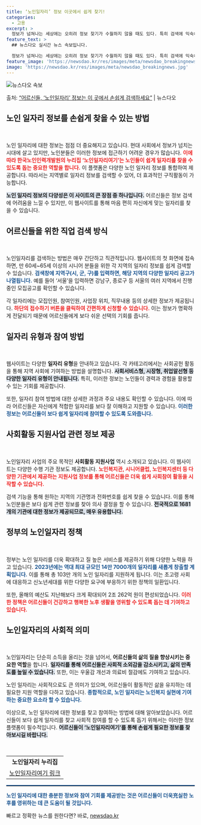 ```yaml
---
title: ‘노인일자리’ 정보 이곳에서 쉽게 찾기!
categories:
  - 고용
excerpt: >
  정보가 넘쳐나는 세상에는 오히려 정보 찾기가 수월하지 않을 때도 있다. 특히 검색에 익숙하지 않은 어르신들의…
feature_text: >
  ## 뉴스다오 실시간 뉴스 속보입니다.

  정보가 넘쳐나는 세상에는 오히려 정보 찾기가 수월하지 않을 때도 있다. 특히 검색에 익숙하지 않은 어르신들의…
feature_image: 'https://newsdao.kr/res/images/meta/newsdao_breakingnews.jpg'
image: 'https://newsdao.kr/res/images/meta/newsdao_breakingnews.jpg'
---
```


![뉴스다오 속보](https://newsdao.kr/res/images/meta/newsdao_breakingnews.jpg)

<p>출처: <a href="https://newsdao.kr/3079" rel="dofollow">“어르신들, ‘노인일자리’ 정보는 이 곳에서 손쉽게 검색하세요”</a> | 뉴스다오</p>

<h2 data-ke-size="size26">노인 일자리 정보를 손쉽게 찾을 수 있는 방법</h2>

<p data-ke-size="size16">&nbsp;</p>

노인 일자리에 대한 정보는 점점 더 중요해지고 있습니다. 현대 사회에서 정보가 넘치는 시대에 살고 있지만, 노인분들은 이러한 정보에 접근하기 어려운 경우가 많습니다. <b><span style="color: #ee2323;">이에 따라 한국노인인력개발원의 누리집 ‘노인일자리여기’는 노인들이 쉽게 일자리를 찾을 수 있도록 돕는 중요한 역할을 합니다.</span></b> 이 플랫폼은 다양한 노인 일자리 정보를 통합하여 제공합니다. 따라서는 지역별로 일자리 정보를 검색할 수 있어, 더 효과적인 구직활동이 가능합니다.

<b><span style="background-color: #21538527;">노인 일자리 정보의 다양성은 이 사이트의 큰 장점 중 하나입니다.</span></b> 어르신들은 정보 검색에 어려움을 느낄 수 있지만, 이 웹사이트를 통해 마음 편히 자신에게 맞는 일자리를 찾을 수 있습니다.

<h2 data-ke-size="size26">어르신들을 위한 직업 검색 방식</h2>

<p data-ke-size="size16">&nbsp;</p>

노인일자리를 검색하는 방법은 매우 간단하고 직관적입니다. 웹사이트의 첫 화면에 접속하면, 만 60세~65세 이상의 시니어 분들을 위한 각 지역의 일자리 정보를 쉽게 검색할 수 있습니다. <b><span style="color: #1a5490;">검색창에 지역구(시, 군, 구)를 입력하면, 해당 지역의 다양한 일자리 공고가 나열됩니다.</span></b> 예를 들어 ‘서울’을 입력하면 강남구, 종로구 등 서울의 여러 지역에서 진행 중인 모집공고를 확인할 수 있습니다.

각 일자리에는 모집인원, 참여인원, 사업장 위치, 직무내용 등의 상세한 정보가 제공됩니다. <b><span style="color: #ee2323;">하단의 접수하기 버튼을 클릭하여 간편하게 신청할 수 있습니다.</span></b> 이는 정보가 명확하게 전달되기 때문에 어르신들에게 보다 쉬운 선택의 기회를 줍니다. 

<h2 data-ke-size="size26">일자리 유형과 참여 방법</h2>

<p data-ke-size="size16">&nbsp;</p>

웹사이트는 다양한 <b>일자리 유형</b>을 안내하고 있습니다. 각 카테고리에서는 사회공헌 활동을 통해 지역 사회에 기여하는 방법을 설명합니다. <b><span style="background-color: #21538527;">사회서비스형, 시장형, 취업알선형 등 다양한 일자리 유형이 안내됩니다.</span></b> 특히, 이러한 정보는 노인들이 경력과 경험을 활용할 수 있는 기회를 제공합니다. 

또한, 일자리 참여 방법에 대한 상세한 과정과 주요 내용도 확인할 수 있습니다. 이에 따라 어르신들은 자신에게 적합한 일자리를 보다 잘 이해하고 지원할 수 있습니다. <b><span style="color: #1a5490;">이러한 정보는 어르신들이 보다 쉽게 일자리에 참여할 수 있도록 도와줍니다.</span></b> 

<h2 data-ke-size="size26">사회활동 지원사업 관련 정보 제공</h2>

<p data-ke-size="size16">&nbsp;</p>

노인일자리 사업의 주요 목적인 <b>사회활동 지원사업</b> 역시 소개되고 있습니다. 이 웹사이트는 다양한 수행 기관 정보도 제공합니다. <b><span style="color: #ee2323;">노인복지관, 시니어클럽, 노인복지센터 등 다양한 기관에서 제공하는 지원사업 정보를 통해 어르신들은 더욱 쉽게 사회참여 활동을 시작할 수 있습니다.</span></b>

검색 기능을 통해 원하는 지역의 기관명과 전화번호를 쉽게 찾을 수 있습니다. 이를 통해 노인분들은 보다 쉽게 관련 정보를 찾아 의사 결정을 할 수 있습니다. <b><span style="background-color: #21538527;">전국적으로 1681개의 기관에 대한 정보가 제공되므로, 매우 유용합니다.</span></b> 

<h2 data-ke-size="size26">정부의 노인일자리 정책</h2>

<p data-ke-size="size16">&nbsp;</p>

정부는 노인 일자리를 더욱 확대하고 질 높은 서비스를 제공하기 위해 다양한 노력을 하고 있습니다. <b><span style="color: #1a5490;">2023년에는 역대 최대 규모인 14만 7000개의 일자리를 새롭게 창출할 계획입니다.</span></b> 이를 통해 총 103만 개의 노인 일자리를 지원하게 됩니다. 이는 초고령 사회에 대응하고 신노년세대를 위한 다양한 요구에 부응하기 위한 정책의 일환입니다.

또한, 올해의 예산도 지난해보다 크게 확대되어 2조 262억 원이 편성되었습니다. <b><span style="color: #ee2323;">이러한 정책은 어르신들이 건강하고 행복한 노후 생활을 영위할 수 있도록 돕는 데 기여하고 있습니다.</span></b> 

<h2 data-ke-size="size26">노인일자리의 사회적 의미</h2>

<p data-ke-size="size16">&nbsp;</p>

노인일자리는 단순히 소득을 올리는 것을 넘어서, <b>어르신들의 삶의 질을 향상시키는 중요한 역할</b>을 합니다. <b><span style="background-color: #21538527;">일자리를 통해 어르신들은 사회적 소외감을 감소시키고, 삶의 만족도를 높일 수 있습니다.</span></b> 또한, 이는 우울감 개선과 의료비 절감에도 기여하고 있습니다. 

노인 일자리는 사회적으로도 큰 의미가 있으며, 어르신들이 활동적인 삶을 유지하는 데 필요한 지원 역할을 다하고 있습니다. <b><span style="color: #1a5490;">종합적으로, 노인 일자리는 노인복지 실현에 기여하는 중요한 요소라 할 수 있습니다.</span></b>

이상으로, 노인 일자리에 대한 정보를 찾고 참여하는 방법에 대해 알아보았습니다. 어르신들이 보다 쉽게 일자리를 찾고 사회적 참여를 할 수 있도록 돕기 위해서는 이러한 정보 플랫폼이 필수적입니다. <b><span style="background-color: #21538527;">어르신들이 ‘노인일자리여기’를 통해 손쉽게 필요한 정보를 찾아보시길 바랍니다.</span></b> 

<p data-ke-size="size16">&nbsp;</p>

<table style="width: 100%; border-collapse: collapse;">
    <tbody>
        <tr>
            <td style="text-align: center; height: 17px;"><b>노인일자리 누리집</b></td>
        </tr>
        <tr>
            <td style="text-align: center; height: 17px;"> <a href="https://www.seniorro.or.kr:4431">노인일자리여기 링크</a></td>
        </tr>
    </tbody>
</table>

<hr style="border-top: 2px solid #1a5490;"/> 

<b><span style="color: #1a5490;">노인 일자리에 대한 충분한 정보와 참여 기회를 제공받는 것은 어르신들이 더욱充실한 노후를 영위하는 데 큰 도움이 될 것입니다.</span></b> 

빠르고 정확한 뉴스를 원한다면? 바로, <a href="https://newsdao.kr" rel="dofollow">newsdao.kr</a>


